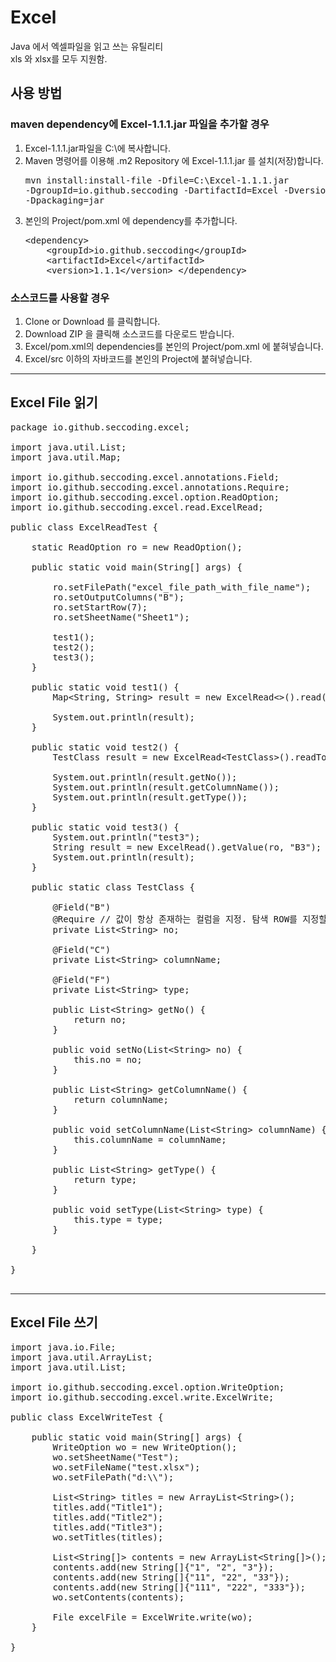 # Excel
Java 에서 엑셀파일을 읽고 쓰는 유틸리티<br/>
xls 와 xlsx를 모두 지원함.


## 사용 방법
### maven dependency에 Excel-1.1.1.jar 파일을 추가할 경우
1. Excel-1.1.1.jar파일을 C:\에 복사합니다.
1. Maven 명령어를 이용해 .m2 Repository 에 Excel-1.1.1.jar 를 설치(저장)합니다.<pre>mvn install:install-file -Dfile=C:\Excel-1.1.1.jar -DgroupId=io.github.seccoding -DartifactId=Excel -Dversion=1.1.1 -Dpackaging=jar</pre>
1. 본인의 Project/pom.xml 에 dependency를 추가합니다.<pre>
	&lt;dependency&gt;
	&nbsp;&nbsp;&nbsp;&nbsp;&lt;groupId&gt;io.github.seccoding&lt;/groupId&gt;
	&nbsp;&nbsp;&nbsp;&nbsp;&lt;artifactId&gt;Excel&lt;/artifactId&gt;
	&nbsp;&nbsp;&nbsp;&nbsp;&lt;version&gt;1.1.1&lt;/version&gt;
	&lt;/dependency&gt;
</pre>

### 소스코드를 사용할 경우
1. Clone or Download 를 클릭합니다.
1. Download ZIP 을 클릭해 소스코드를 다운로드 받습니다.
1. Excel/pom.xml의 dependencies를 본인의 Project/pom.xml 에 붙혀넣습니다.
1. Excel/src 이하의 자바코드를 본인의 Project에 붙혀넣습니다. 
---
## Excel File 읽기
<pre>
package io.github.seccoding.excel;

import java.util.List;
import java.util.Map;

import io.github.seccoding.excel.annotations.Field;
import io.github.seccoding.excel.annotations.Require;
import io.github.seccoding.excel.option.ReadOption;
import io.github.seccoding.excel.read.ExcelRead;

public class ExcelReadTest {

	static ReadOption ro = new ReadOption();

	public static void main(String[] args) {

		ro.setFilePath("excel_file_path_with_file_name");
		ro.setOutputColumns("B");
		ro.setStartRow(7);
		ro.setSheetName("Sheet1");
		
		test1();
		test2();
		test3();
	}

	public static void test1() {
		Map&lt;String, String> result = new ExcelRead&lt;>().read(ro);

		System.out.println(result);
	}

	public static void test2() {
		TestClass result = new ExcelRead&lt;TestClass>().readToObject(ro, TestClass.class);

		System.out.println(result.getNo());
		System.out.println(result.getColumnName());
		System.out.println(result.getType());
	}
	
	public static void test3() {
		System.out.println("test3");
		String result = new ExcelRead().getValue(ro, "B3");
		System.out.println(result);
	}

	public static class TestClass {

		@Field("B")
		@Require // 값이 항상 존재하는 컬럼을 지정. 탐색 ROW를 지정할 때 사용.
		private List&lt;String> no;
		
		@Field("C")
		private List&lt;String> columnName;
		
		@Field("F")
		private List&lt;String> type;

		public List&lt;String> getNo() {
			return no;
		}

		public void setNo(List&lt;String> no) {
			this.no = no;
		}

		public List&lt;String> getColumnName() {
			return columnName;
		}

		public void setColumnName(List&lt;String> columnName) {
			this.columnName = columnName;
		}

		public List&lt;String> getType() {
			return type;
		}

		public void setType(List&lt;String> type) {
			this.type = type;
		}

	}

}

</pre>

---
## Excel File 쓰기
<pre>
import java.io.File;
import java.util.ArrayList;
import java.util.List;

import io.github.seccoding.excel.option.WriteOption;
import io.github.seccoding.excel.write.ExcelWrite;

public class ExcelWriteTest {

	public static void main(String[] args) {
		WriteOption wo = new WriteOption();
		wo.setSheetName("Test");
		wo.setFileName("test.xlsx");
		wo.setFilePath("d:\\");
		
		List&lt;String&gt; titles = new ArrayList&lt;String&gt;();
		titles.add("Title1");
		titles.add("Title2");
		titles.add("Title3");
		wo.setTitles(titles);
		
		List&lt;String[]&gt; contents = new ArrayList&lt;String[]&gt;();
		contents.add(new String[]{"1", "2", "3"});
		contents.add(new String[]{"11", "22", "33"});
		contents.add(new String[]{"111", "222", "333"});
		wo.setContents(contents);
		
		File excelFile = ExcelWrite.write(wo);
	}
	
}
</pre>